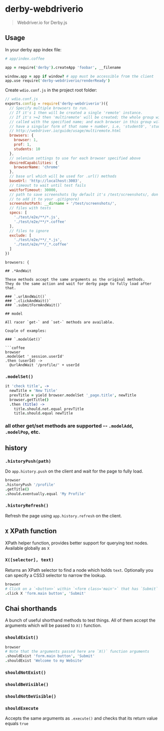 # derby-webdriverio

> Webdriver.io for Derby.js

## Usage

In your derby app index file:

```coffee
# app/index.coffee

app = require('derby').createApp 'foobar', __filename

window.app = app if window? # app must be accessible from the client
app.use require('derby-webdriverio/renderReady')
```

Create `wdio.conf.js` in the project root folder:

```js
// wdio.conf.js
exports.config = require('derby-webdriverio')({
  // Specify multiple browsers to run.
  // If it's 1 then will be created a single 'remote' instance.
  // If it's >=2 then 'multiremote' will be created; the whole group will be
  // called with the specified name; and each browser in this group will
  // have a singular form of that name + number, i.e. 'student0', 'student1', ...
  // http://webdriver.io/guide/usage/multiremote.html
  browsers: {
    browser: 1,
    prof: 1,
    students: 10
  },
  // selenium settings to use for each browser specified above
  desiredCapabilities: {
    browserName: 'chrome'
  },
  // base url which will be used for .url() methods
  baseUrl: 'http://localhost:3003',
  // timeout to wait until test fails
  waitforTimeout: 30000,
  // path to save screenshots (by default it's /test/screenshots/, don't forget
  // to add it to your .gitignore)
  screenshotPath: __dirname + '/test/screenshots/',
  // files with tests
  specs: [
    './test/e2e/**/*.js',
    './test/e2e/**/*.coffee'
  ],
  // files to ignore
  exclude: [
    './test/e2e/**/_*.js',
    './test/e2e/**/_*.coffee'
  ]
})
```



```
browsers: {

## .*AndWait

These methods accept the same arguments as the original methods.
They do the same action and wait for derby page to fully load after that.

### `.urlAndWait()`
### `.clickAndWait()`
### `.submitFormAndWait()`

## model

All racer `get-` and `set-` methods are available.

Couple of examples:

### `.modelGet()`

```coffee
browser
.modelGet '_session.userId'
.then (userId) ->
  @urlAndWait '/profile/' + userId
```

### `.modelSet()`

```coffee
it 'check title', ->
  newTitle = 'New Title'
  prevTitle = yield browser.modelSet '_page.title', newTitle
  browser.getTitle()
  .then (title) ->
    title.should.not.equal prevTitle
    title.should.equal newTitle
```

### all other get/set methods are supported -- `.modelAdd`, `.modelPop`, etc.

## history

### `.historyPush(path)`

Do `app.history.push` on the client and wait for the page to fully load.

```coffee
browser
.historyPush '/profile'
.getTitle()
.should.eventually.equal 'My Profile'
```

### `.historyRefresh()`

Refresh the page using `app.history.refresh` on the client.

## `X` XPath function

XPath helper function, provides better support for querying text nodes.
Available globally as `X`

### `X([selector], text)`

Returns an XPath selector to find a node which holds `text`.
Optionally you can specify a CSS3 selector to narrow the lookup.

```coffee
browser
# Click on a `<button>` within `<form class='main'>` that has `Submit` text.
.click X 'form.main button', 'Submit'
```

## Chai shorthands

A bunch of useful shorthand methods to test things.
All of them accept the arguments which will be passed to `X()` function.

### `shouldExist()`

```coffee
browser
# Note that the arguments passed here are `X()` function arguments
.shouldExist 'form.main button', 'Submit'
.shouldExist 'Welcome to my Website'
```

### `shouldNotExist()`
### `shouldBeVisible()`
### `shouldNotBeVisible()`

### `shouldExecute`

Accepts the same arguments as `.execute()` and checks that its return value
equals `true`

